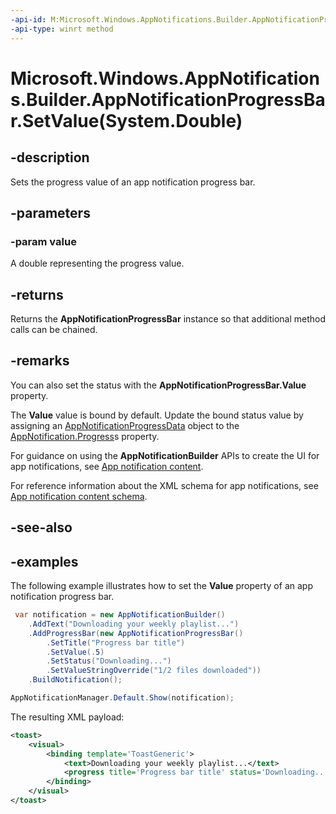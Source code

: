 ```yaml
---
-api-id: M:Microsoft.Windows.AppNotifications.Builder.AppNotificationProgressBar.SetValue(System.Double)
-api-type: winrt method
---
```


# Microsoft.Windows.AppNotifications.Builder.AppNotificationProgressBar.SetValue(System.Double)

<!--
public Microsoft.Windows.AppNotifications.Builder.AppNotificationProgressBar SetValue (double value);
-->


## -description

Sets the progress value of an app notification progress bar.

## -parameters

### -param value

A double representing the progress value.

## -returns

Returns the **AppNotificationProgressBar** instance so that additional method calls can be chained.

## -remarks

You can also set the status with the **AppNotificationProgressBar.Value** property.

The **Value** value is bound by default. Update the bound status value by assigning an [AppNotificationProgressData](xref:Microsoft.Windows.AppNotifications.AppNotificationProgressData) object to the [AppNotification.Progress](xref:Microsoft.Windows.AppNotifications.AppNotification.Progress)s property.

For guidance on using the **AppNotificationBuilder** APIs to create the UI for app notifications, see [App notification content](/windows/apps/design/shell/tiles-and-notifications/adaptive-interactive-toasts).

For reference information about the XML schema for app notifications, see [App notification content schema](/windows/apps/design/shell/tiles-and-notifications/toast-schema).

## -see-also

## -examples

The following example illustrates how to set the **Value** property of an app notification progress bar.


```csharp
 var notification = new AppNotificationBuilder()
    .AddText("Downloading your weekly playlist...")
    .AddProgressBar(new AppNotificationProgressBar()
        .SetTitle("Progress bar title")
        .SetValue(.5)
        .SetStatus("Downloading...")
        .SetValueStringOverride("1/2 files downloaded"))
    .BuildNotification();

AppNotificationManager.Default.Show(notification);
```

The resulting XML payload:

```xml
<toast>
    <visual>
        <binding template='ToastGeneric'>
            <text>Downloading your weekly playlist...</text>
            <progress title='Progress bar title' status='Downloading...' value='0.5' valueStringOverride='1/2 files downloaded'/>
        </binding>
    </visual>
</toast>
```
